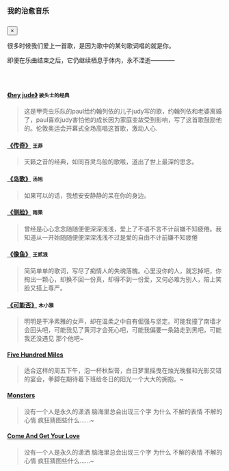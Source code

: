 <!--
 * @Descripttion: 
 * @version: 
 * @Author: suckson
 * @Date: 2019-10-01 23:11:20
 * @LastEditors: suckson
 * @LastEditTime: 2019-11-29 23:26:48
 -->
### 我的治愈音乐

<div class="alert alert-info" role="alert" id="changemusiclyc" style="margin:25px auto;">
<button type="button" class="close" data-dismiss="alert" aria-label="Close"><span aria-hidden="true">&times;</span></button>
<p>很多时候我们爱上一首歌，是因为歌中的某句歌词唱的就是你。</p>
<p>即便在乐曲结束之后，它仍继续栖息于体内，永不湮逝————</p>
</div>
<p>&nbsp;</p>


#### [《hey jude》](http://www.kuwo.cn/yinyue/8379114) `披头士的经典`
  >这是甲壳虫乐队的paul给约翰列依的儿子judy写的歌，约翰列依和老婆离婚了，paul喜欢judy害怕他的成长因为家庭变故受到影响，写了这首歌鼓励他的。伦敦奥运会开幕式全场高唱这首歌，激动人心.

#### [《传奇》](http://www.kuwo.cn/play_detail/892063) `王菲`
  >天籁之音的经典，如同百灵鸟般的歌喉，道出了世上最深的思念。

#### [《岛歌》](http://www.kuwo.cn/yinyue/555292) `汤旭`
  >如果可以的话，我想安安静静的呆在你的身边。
  
#### [《侧脸》](http://www.kuwo.cn/yinyue/40492248) `雨果`
  >曾经是心心念念随随便便深深浅浅，爱上了不语不言不计前嫌不知疲倦。我知道从一开始随随便便深深浅浅不过是爱的自由不计前嫌不知疲倦

#### [《像鱼》](http://www.kuwo.cn/yinyue/59166693) `王贰浪`
  >简简单单的歌词，写尽了痴情人的失魂落魄。心里没你的人，就忘掉吧，你掏出一颗心，却换不回一份真，却得不到一份爱，又何必难为别人，陪上笑脸又搭上尊严。
  
#### [《可能否》](http://www.kuwo.cn/play_detail/48513005) `木小雅`
  >明明是干净素雅的女声，却在温柔之中自有倔强与坚定。可能我撞了南墙才会回头吧，可能我见了黄河才会死心吧，可能我偏要一条路走到黑吧，可能我还没遇见 那个他吧~

#### [Five Hundred Miles](http://www.kuwo.cn/yinyue/3617530)
  >适合这样的周五下午，泡一杯秋梨膏，白日梦里摇曳在烛光晚餐和光影交错的宴会，拳脚在期待着下班给冬日的阳光一个大大的拥抱。~

#### [Monsters](http://www.kuwo.cn/yinyue/5651795)
  >没有一个人是永久的潇洒 脑海里总会出现三个字 为什么 不解的表情 不解的心情 疯狂猜图些什么……~

#### [Come And Get Your Love](http://www.kuwo.cn/yinyue/6107598)
  >没有一个人是永久的潇洒 脑海里总会出现三个字 为什么 不解的表情 不解的心情 疯狂猜图些什么……~